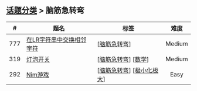 <!--|This file generated by command(leetcode tag); DO NOT EDIT.            |-->
<!--+----------------------------------------------------------------------+-->
<!--|@author    Openset <openset.wang@gmail.com>                           |-->
<!--|@link      https://github.com/openset                                 |-->
<!--|@home      https://github.com/openset/leetcode                        |-->
<!--+----------------------------------------------------------------------+-->

## [话题分类](https://github.com/openset/leetcode/blob/master/tag/README.md) > 脑筋急转弯

| # | 题名 | 标签 | 难度 |
| :-: | - | - | :-: |
| 777 | [在LR字符串中交换相邻字符](https://github.com/openset/leetcode/tree/master/problems/swap-adjacent-in-lr-string) | [[脑筋急转弯](https://github.com/openset/leetcode/tree/master/tag/brainteaser/README.md)]  | Medium |
| 319 | [灯泡开关](https://github.com/openset/leetcode/tree/master/problems/bulb-switcher) | [[脑筋急转弯](https://github.com/openset/leetcode/tree/master/tag/brainteaser/README.md)] [[数学](https://github.com/openset/leetcode/tree/master/tag/math/README.md)]  | Medium |
| 292 | [Nim游戏](https://github.com/openset/leetcode/tree/master/problems/nim-game) | [[脑筋急转弯](https://github.com/openset/leetcode/tree/master/tag/brainteaser/README.md)] [[极小化极大](https://github.com/openset/leetcode/tree/master/tag/minimax/README.md)]  | Easy |

